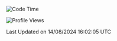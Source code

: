 <!--START_SECTION:waka-->
![Code Time](http://img.shields.io/badge/Code%20Time-1%2C898%20hrs%2026%20mins-blue)

![Profile Views](http://img.shields.io/badge/Profile%20Views-3-blue)


 Last Updated on 14/08/2024 16:02:05 UTC
<!--END_SECTION:waka-->